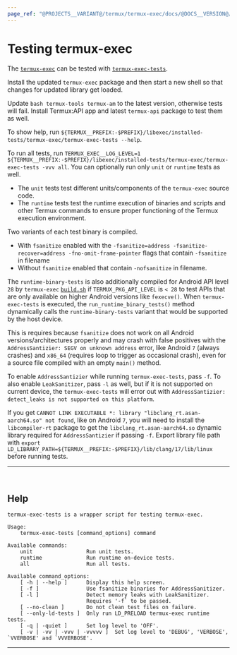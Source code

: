 ```yaml
---
page_ref: "@PROJECTS__VARIANT@/termux/termux-exec/docs/@DOCS__VERSION@/developer/testing/index.md"
---
```


# Testing termux-exec

<!-- @DOCS__HEADER_PLACEHOLDER@ -->

The [`termux-exec`](https://github.com/termux/termux-exec) can be tested with [`termux-exec-tests`](https://github.com/termux/termux-exec/blob/master/tests/termux-exec-tests.in).

Install the updated `termux-exec` package and then start a new shell so that changes for updated library get loaded.

Update `bash termux-tools termux-am` to the latest version, otherwise tests will fail. Install Termux:API app and latest `termux-api` package to test them as well.

To show help, run `${TERMUX__PREFIX:-$PREFIX}/libexec/installed-tests/termux-exec/termux-exec-tests --help`.

To run all tests, run `TERMUX_EXEC__LOG_LEVEL=1 ${TERMUX__PREFIX:-$PREFIX}/libexec/installed-tests/termux-exec/termux-exec-tests -vvv all`. You can optionally run only `unit` or `runtime` tests as well.
- The `unit` tests test different units/components of the `termux-exec` source code.
- The `runtime` tests test the runtime execution of binaries and scripts and other Termux commands to ensure proper functioning of the Termux execution environment.

Two variants of each test binary is compiled.
- With `fsanitize` enabled with the `-fsanitize=address -fsanitize-recover=address -fno-omit-frame-pointer` flags that contain `-fsanitize` in filename
- Without `fsanitize` enabled that contain `-nofsanitize` in filename.

The `runtime-binary-tests` is also additionally compiled for Android API level `28` by `termux-exec` [`build.sh`](https://github.com/termux/termux-packages/blob/master/packages/termux-exec/build.sh) if `TERMUX_PKG_API_LEVEL` is `< 28` to test APIs that are only available on higher Android versions like `fexecve()`. When `termux-exec-tests` is executed, the `run_runtime_binary_tests()` method dynamically calls the `runtime-binary-tests` variant that would be supported by the host device.

This is requires because `fsanitize` does not work on all Android versions/architectures properly and may crash with false positives with the `AddressSantizier: SEGV on unknown address` error, like Android `7` (always crashes) and `x86_64` (requires loop to trigger as occasional crash), even for a source file compiled with an empty `main()` method.

To enable `AddressSantizier` while running `termux-exec-tests`, pass `-f`. To also enable `LeakSanitizer`, pass `-l` as well, but if it is not supported on current device, the `termux-exec-tests` will error out with `AddressSantizier: detect_leaks is not supported on this platform`.

If you get `CANNOT LINK EXECUTABLE *: library "libclang_rt.asan-aarch64.so" not found`, like on Android `7`, you will need to install the `libcompiler-rt` package to get the `libclang_rt.asan-aarch64.so` dynamic library required for `AddressSantizier` if passing `-f`. Export library file path with `export LD_LIBRARY_PATH=${TERMUX__PREFIX:-$PREFIX}/lib/clang/17/lib/linux` before running tests.

---

&nbsp;





## Help

```
termux-exec-tests is a wrapper script for testing termux-exec.

Usage:
    termux-exec-tests [command_options] command

Available commands:
    unit                 Run unit tests.
    runtime              Run runtime on-device tests.
    all                  Run all tests.

Available command_options:
    [ -h | --help ]      Display this help screen.
    [ -f ]               Use fsanitize binaries for AddressSanitizer.
    [ -l ]               Detect memory leaks with LeakSanitizer.
                         Requires '-f` to be passed.
    [ --no-clean ]       Do not clean test files on failure.
    [ --only-ld-tests ]  Only run LD_PRELOAD termux-exec runtime tests.
    [ -q | -quiet ]      Set log level to 'OFF'.
    [ -v | -vv | -vvv | -vvvvv ]  Set log level to 'DEBUG', 'VERBOSE', `VVERBOSE' and `VVVERBOSE'.
```

---

&nbsp;
